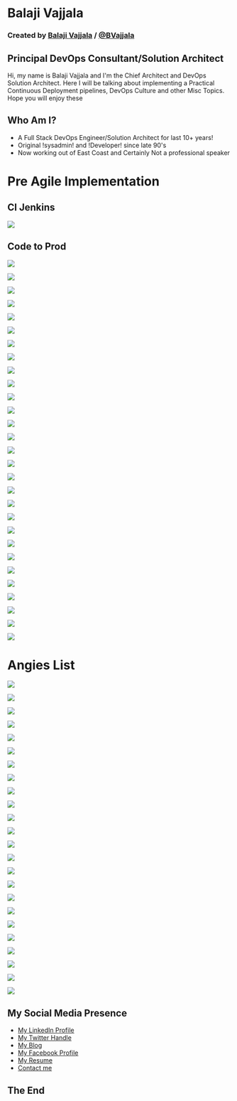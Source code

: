 # Balaji Vajjala

### Created by [Balaji Vajjala](https://bvajjala.github.io) / [@BVajjala](https://twitter.com/Bvajjala)




## Principal DevOps Consultant/Solution Architect

  Hi, my name is Balaji Vajjala and I'm the Chief Architect and DevOps Solution Architect. Here I will be talking about implementing a Practical Continuous Deployment pipelines, DevOps Culture and other Misc Topics.
  Hope you will enjoy these




## Who Am I?

* A Full Stack DevOps Engineer/Solution Architect for last 10+ years!
* Original !sysadmin! and !Developer! since late 90's 
* Now working out of East Coast and Certainly Not a professional speaker



# Pre Agile Implementation




## CI Jenkins
![](images1/CIJenkins.png)



## Code to Prod
![](images1/Code2Prod.png)




![](images1/CodeComplete.1.png)




![](images1/CodeComplete.png)




![](images1/Master2UAT.1.png)




![](images1/Master2UAT.png)




![](images1/Puppet.png)



![](images1/Slide03.png)



![](images1/Slide04.png)



![](images1/Slide06.png)



![](images1/Slide07.png)




![](images1/Slide08.png)




![](images1/Slide09.png)




![](images1/Slide1.png)




![](images1/Slide10.png)




![](images1/Slide11.png)




![](images1/Slide12.png)




![](images1/Slide13.png)




![](images1/Slide3.png)




![](images1/StageGL.png)



![](images1/Stage2Prod.1.png)




![](images1/Stage2Prod.png)




![](images1/TAT.1.png)




![](images1/TAT2Master.1.png)




![](images1/TAT2Master.png)




![](images1/TAT.png)




![](images1/UAT.png)



![](images1/pyramid.1.png)




![](images1/pyramid.2.png)




![](images1/pyramid.png)





# Angies List 

![](Slide1.png)




![](Slide2.png)




![](Slide3.png) 




![](Slide4.png) 




![](Slide5.png) 




![](Slide6.png) 




![](Slide7.png) 




![](Slide8.png) 




![](Slide9.png) 




![](Slide10.png) 




![](Slide11.png) 




![](Slide12.png) 





![](Slide13.png) 





![](Slide14.png) 





![](Slide15.png) 




![](Slide16.png) 




![](Slide17.png) 




![](Slide18.png) 





![](Slide19.png) 





![](Slide20.png) 




![](Slide21.png) 




![](Slide22.png) 





![](Slide23.png) 




![](Slide24.png) 









## My Social Media Presence

  * [My LinkedIn Profile](https://www.linkedin.com/in/bvajjala)
  * [My Twitter Handle](https://twitter.com/Bvajjala)
  * [My Blog](https://bvajjala.github.io/)
  * [My Facebook Profile](https://www.facebook.com/bvajjala)
  * [My Resume](https://bvajjala.github.io/about/resume/)
  * [Contact me](mailto:bvajjala@gmail.com)







## The End

